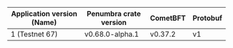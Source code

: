 | Application version (Name)| Penumbra crate version | CometBFT | Protobuf |
| ------------------------- | ---------------------- | -------- | -------- |
| 1 (Testnet 67)            | v0.68.0-alpha.1        | v0.37.2  | v1       |
